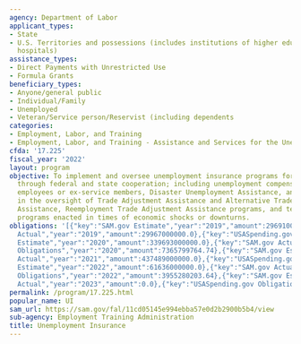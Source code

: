 ```yaml
---
agency: Department of Labor
applicant_types:
- State
- U.S. Territories and possessions (includes institutions of higher education and
  hospitals)
assistance_types:
- Direct Payments with Unrestricted Use
- Formula Grants
beneficiary_types:
- Anyone/general public
- Individual/Family
- Unemployed
- Veteran/Service person/Reservist (including dependents
categories:
- Employment, Labor, and Training
- Employment, Labor, and Training - Assistance and Services for the Unemployed
cfda: '17.225'
fiscal_year: '2022'
layout: program
objective: To implement and oversee unemployment insurance programs for eligible workers
  through federal and state cooperation; including unemployment compensation for federal
  employees or ex-service members, Disaster Unemployment Assistance, and to assist
  in the oversight of Trade Adjustment Assistance and Alternative Trade Adjustment
  Assistance, Reemployment Trade Adjustment Assistance programs, and temporary UI
  programs enacted in times of economic shocks or downturns.
obligations: '[{"key":"SAM.gov Estimate","year":"2019","amount":29691000000.0},{"key":"SAM.gov
  Actual","year":"2019","amount":29967000000.0},{"key":"USASpending.gov Obligations","year":"2019","amount":2691429026.09},{"key":"SAM.gov
  Estimate","year":"2020","amount":339693000000.0},{"key":"SAM.gov Actual","year":"2020","amount":491210000000.0},{"key":"USASpending.gov
  Obligations","year":"2020","amount":7365799764.74},{"key":"SAM.gov Estimate","year":"2021","amount":529259000000.0},{"key":"SAM.gov
  Actual","year":"2021","amount":437489000000.0},{"key":"USASpending.gov Obligations","year":"2021","amount":8822298843.25},{"key":"SAM.gov
  Estimate","year":"2022","amount":61636000000.0},{"key":"SAM.gov Actual","year":"2022","amount":41127000000.0},{"key":"USASpending.gov
  Obligations","year":"2022","amount":3955280203.64},{"key":"SAM.gov Estimate","year":"2023","amount":29277000000.0},{"key":"SAM.gov
  Actual","year":"2023","amount":0.0},{"key":"USASpending.gov Obligations","year":"2023","amount":3190908597.51}]'
permalink: /program/17.225.html
popular_name: UI
sam_url: https://sam.gov/fal/11cd05145e994ebba57e0d2b2900b5b4/view
sub-agency: Employment Training Administration
title: Unemployment Insurance
---
```

